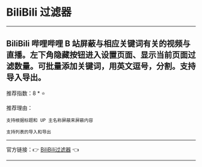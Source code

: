 # BiliBili 过滤器

---

## BiliBili 哔哩哔哩 B 站屏蔽与相应关键词有关的视频与直播。左下角隐藏按钮进入设置页面、显示当前页面过滤数量。可批量添加关键词，用英文逗号，分割。支持导入导出。

推荐指数：8 * ⭐

推荐理由：

    支持根据标题和 UP 主名称屏蔽来屏蔽内容

    支持列表的导入和导出

---

官方链接：👉 [BiliBili过滤器](
https://greasyfork.org/zh-CN/scripts/402327-bilibili%E8%BF%87%E6%BB%A4%E5%99%A8
) 👈



---






